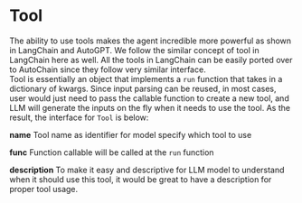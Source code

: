 # Tool

The ability to use tools makes the agent incredible more powerful as shown in LangChain and
AutoGPT. We follow the similar concept of tool in LangChain here as well.
All the tools in LangChain can be easily ported over to AutoChain since they follow very 
similar interface.  
Tool is essentially an object that implements a `run` function that takes in a dictionary of
kwargs. Since input parsing can be reused, in most cases, user would just need to pass the
callable function to create a new tool, and LLM will generate the inputs on the fly when it
needs to use the tool. As the result, the interface for `Tool` is below:

**name**
Tool name as identifier for model specify which tool to use

**func**
Function callable will be called at the `run` function

**description**
To make it easy and descriptive for LLM model to understand when it should use this tool, it
would be great to have a description for proper tool usage.
